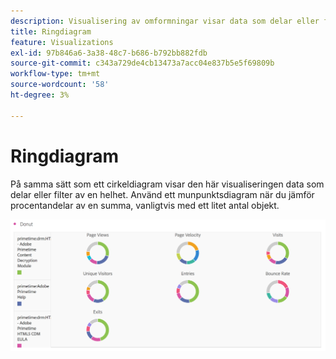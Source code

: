 ```yaml
---
description: Visualisering av omformningar visar data som delar eller filter av en helhet.
title: Ringdiagram
feature: Visualizations
exl-id: 97b846a6-3a38-48c7-b686-b792bb882fdb
source-git-commit: c343a729de4cb13473a7acc04e837b5e5f69809b
workflow-type: tm+mt
source-wordcount: '58'
ht-degree: 3%

---
```


# Ringdiagram

På samma sätt som ett cirkeldiagram visar den här visualiseringen data som delar eller filter av en helhet. Använd ett munpunktsdiagram när du jämför procentandelar av en summa, vanligtvis med ett litet antal objekt.

![Ett ringdiagram som visar data som delar eller filter av en helhet.](assets/donut.png)
